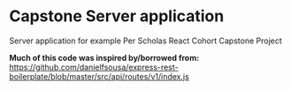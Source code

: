 # Capstone Server application

Server application for example Per Scholas React Cohort Capstone Project

**Much of this code was inspired by/borrowed from:**
https://github.com/danielfsousa/express-rest-boilerplate/blob/master/src/api/routes/v1/index.js
